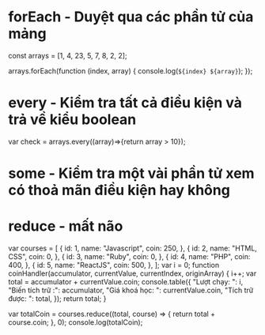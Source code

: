 # forEach - Duyệt qua các phần tử của mảng

const arrays = [1, 4, 23, 5, 7, 8, 2, 2];

arrays.forEach(function (index, array) {
console.log(`${index} ${array}`);
});

# every - Kiểm tra tất cả điều kiện và trả về kiểu boolean

var check = arrays.every((array)=>{return array > 10});

# some - Kiểm tra một vài phần tử xem có thoả mãn điều kiện hay không


# reduce - mất não
var courses = [
  {
    id: 1,
    name: "Javascript",
    coin: 250,
  },
  {
    id: 2,
    name: "HTML, CSS",
    coin: 0,
  },
  {
    id: 3,
    name: "Ruby",
    coin: 0,
  },
  {
    id: 4,
    name: "PHP",
    coin: 400,
  },
  {
    id: 5,
    name: "ReactJS",
    coin: 500,
  },
];
var i = 0;
function coinHandler(accumulator, currentValue, currentIndex, originArray) {
  i++;
  var total = accumulator + currentValue.coin;
  console.table({
    "Lượt chạy: ": i,
    "Biến tích trữ :": accumulator,
    "Giá khoá học: ": currentValue.coin,
    "Tích trữ được: ": total,
  });
  return total;
}

var totalCoin = courses.reduce((total, course) => {
  return total + course.coin;
}, 0);
console.log(totalCoin);
